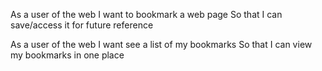
As a user of the web 
I want to bookmark a web page 
So that I can save/access it for future reference 

As a user of the web 
I want see a list of my bookmarks 
So that I can view my bookmarks in one place

